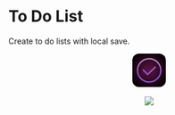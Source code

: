 # To Do List
Create to do lists with local save.

<p align="center">
  <img width="60" height="auto" style="border-radius: 20%;" src="ToDoList/Assets.xcassets/AppIcon.appiconset/1024.png">
</p>

<p align="center">
  <img width="300" height="auto" src="screenShot.jpeg">
</p>
